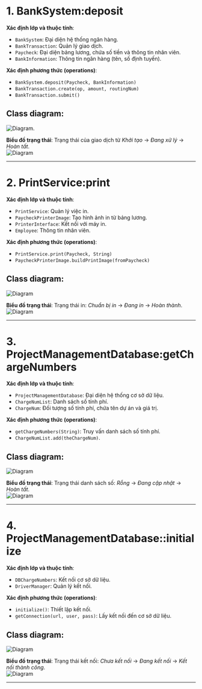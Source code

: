 # 1. **BankSystem:deposit**
**Xác định lớp và thuộc tính**:
   - `BankSystem`: Đại diện hệ thống ngân hàng.
   - `BankTransaction`: Quản lý giao dịch.
   - `Paycheck`: Đại diện bảng lương, chứa số tiền và thông tin nhân viên.
   - `BankInformation`: Thông tin ngân hàng (tên, số định tuyến).

**Xác định phương thức (operations)**:
   - `BankSystem.deposit(Paycheck, BankInformation)`
   - `BankTransaction.create(op, amount, routingNum)`
   - `BankTransaction.submit()`
  
## Class diagram:
![Diagram](https://www.planttext.com/api/plantuml/png/T95DJiCm48NtFiKiMocvW1UeOe7KJOLKBZ1n1eWQ_yWpNaI8atNH8t45uk84jmYlhEStdz-plywN7Gj6INPKPaHcU4HtEauiPE53mNNr53mFiWaucNSo9mtFPTT0DzltxjNhws3UHOioUBTLdwf2laHqZ2QVh5mJ2OKsFcWuIXpSMmDeVNAYuMdqA0r4dsJM3yakbcsPvTJPEL9rovAfuDjRLj78Xj5FHFj-0Tx6h0gid5pnW9RMYH_vDrj7iQPLBzYs3t_QQqXChExbR5qhQ0ZH6-B_ZFTH2tD7hiy_-Gq00F__0m00).

**Biểu đồ trạng thái**:
Trạng thái của giao dịch từ *Khởi tạo* → *Đang xử lý* → *Hoàn tất*. <br>
![Diagram](https://www.planttext.com/api/plantuml/png/UhzxlqDnIM9HIMbk3bUqLgo2hgwTWcTUPabcOavcLM99PduU5nSg7wmae2W_ERMuE3ClNS5A8HXa098G5v8iIB5pVcv1Jcf9QWfGRKXHObvnOZBOeE3IP92ojD8ST1reDg9gSqlCp4bDuU9260lI0dGybqDgNWh88m00003__mC0)

---

# 2. **PrintService:print**
**Xác định lớp và thuộc tính**:
   - `PrintService`: Quản lý việc in.
   - `PaycheckPrinterImage`: Tạo hình ảnh in từ bảng lương.
   - `PrinterInterface`: Kết nối với máy in.
   - `Employee`: Thông tin nhân viên.

**Xác định phương thức (operations)**:
   - `PrintService.print(Paycheck, String)`
   - `PaycheckPrinterImage.buildPrintImage(fromPaycheck)`
## Class diagram:
![Diagram](https://www.planttext.com/api/plantuml/png/R98zRiCm38LtdOB8P0Frq5L3aI4TkXb9By38Z2jKFuOa5p2Adgn3ZzGhL7PanOsjGH383-yzaFhz_jdxW2xqMZ6Xq7kedJJXHEv32e9F1jFfncBHuI3UIBnpgDFhuTeXzz9mE8NuRalsnMQfHDM9qTZU9C-zLCtKcUh5nLbThmnA3bDx8Ph4nkk2Yup26aCYlDf451lHhgGdqzmmEUedcqNuPzqfEz2iNu7CEgbWKDDToQD2Dt1eR7zMbEnQ2WSAA9KloiolXfHzA1dp724rEdBInX0737H4qyvrrBOtOMqQbJTz_ssugfwszyIXz-GtuFlvp-2Mo58zWWrrSVGUhCduXEHPSzWzxiPDnjZ6CxQF-FWr_m000F__0m00)

**Biểu đồ trạng thái**:
Trạng thái in: *Chuẩn bị in* → *Đang in* → *Hoàn thành*. <br>
![Diagram](https://www.planttext.com/api/plantuml/png/UhzxlqDnIM9HIMbk3bUqLgo2hgwTGa1HQa5YKMPUEXSNKAua5I6WKCsb00G8XPbv9I1rjLnSC3POmZa_jo0djIGrHS5AmIqpBxCuGw40fXPX6B8HG8N1gNaf2YNv49MfHLnS25D0Ae6MSZa0bO1S2W000F__0m00)

---

# 3. **ProjectManagementDatabase:getChargeNumbers**
**Xác định lớp và thuộc tính**:
   - `ProjectManagementDatabase`: Đại diện hệ thống cơ sở dữ liệu.
   - `ChargeNumList`: Danh sách số tính phí.
   - `ChargeNum`: Đối tượng số tính phí, chứa tên dự án và giá trị.

**Xác định phương thức (operations)**:
   - `getChargeNumbers(String)`: Truy vấn danh sách số tính phí.
   - `ChargeNumList.add(theChargeNum)`.
  
## Class diagram:
![Diagram](https://www.planttext.com/api/plantuml/png/T55B3e8m4Dtt55t2WWiGOqnqgOJ4nFr09r03nNIcRemdS-6Hl885aO-VBj-ytqmVj_kA62oxkX9v1KGojSqHSzw1WG9hDBm1XWm8vKN8xXN8wn9iWOchCxGKd5wI16gCvPwjDaKOou6prSJYAdh_6TnxHZ9_enJBTh0OQCi-5PGAkCG1dmJui7EZrOzw58JVVjzLXXe_DfaLF43b_4GrBgjmp4j7MHiu4KxgTDfstAjzZV-tZgBbnwLYQP6TDIJc-8pfMNbZ6BIdhT2ezbkV0000__y30000)

**Biểu đồ trạng thái**:
Trạng thái danh sách số: *Rỗng* → *Đang cập nhật* → *Hoàn tất*. <br>
![Diagram](https://www.planttext.com/api/plantuml/png/UhzxlqDnIM9HIMbk3bUqLgo2hgwTWcjkGKab5nUO0Wk45gGabcJcfIjOAGI35CC5kE0o86NE-Ra5EQabgIb0TM29L8NWqkJarEBYjD8SLAKGi-7At18pSr9JkBWG9e0K0Tt3vP2Qbm9o6m000F__0m00)

---

# 4. **ProjectManagementDatabase::initialize**
**Xác định lớp và thuộc tính**:
   - `DBChargeNumbers`: Kết nối cơ sở dữ liệu.
   - `DriverManager`: Quản lý kết nối.

**Xác định phương thức (operations)**:
   - `initialize()`: Thiết lập kết nối.
   - `getConnection(url, user, pass)`: Lấy kết nối đến cơ sở dữ liệu.

## Class diagram:
![Diagram](https://www.planttext.com/api/plantuml/png/N8yn3i8m34NtdC9ZaUW5Cg2AiiB22Knh1KkfWvoa0uYJCN0aha23L2hLsn_U-z-Vrxk92JNbmPlEOunmsBTNL4UdF5n88pmC_8w54wFdErKR2sFWtZpDp2YFf4SKTAH_mb5gWmXrYODKMRs5Sr8MjuKSIPTqcnnpcjmBL1hMU-fwj-gpHHTDGzANDxu0003__mC0)

**Biểu đồ trạng thái**:
Trạng thái kết nối: *Chưa kết nối* → *Đang kết nối* → *Kết nối thành công*. <br>
![Diagram](https://www.planttext.com/api/plantuml/png/UhzxlqDnIM9HIMbk3bUqLgo2hgwTWbz-YND-NbvgSabg2XSNCWyi3ULbvgKhM2a4WpGZ2N4XoI8f1cgrWglAprC8BarEJYqkJYlDGTU0OXsA7hV4p1oGWr1T0tGqbqDgNWh80m00003__mC0)

---
